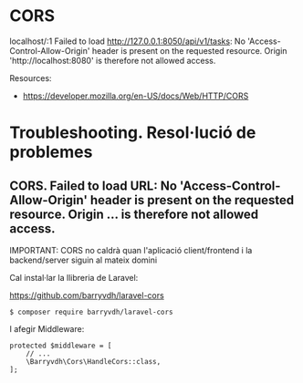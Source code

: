 # CORS

localhost/:1 Failed to load http://127.0.0.1:8050/api/v1/tasks: No 'Access-Control-Allow-Origin' header is present on the requested resource. Origin 'http://localhost:8080' is therefore not allowed access.

Resources:
- https://developer.mozilla.org/en-US/docs/Web/HTTP/CORS

# Troubleshooting. Resol·lució de problemes

## CORS. Failed to load URL: No 'Access-Control-Allow-Origin' header is present on the requested resource. Origin ... is therefore not allowed access.

IMPORTANT: CORS no caldrà quan l'aplicació client/frontend i la backend/server siguin al mateix domini

Cal instal·lar la llibreria de Laravel:

 https://github.com/barryvdh/laravel-cors
 
```
$ composer require barryvdh/laravel-cors
```

I afegir Middleware:

```
protected $middleware = [
    // ...
    \Barryvdh\Cors\HandleCors::class,
];
```